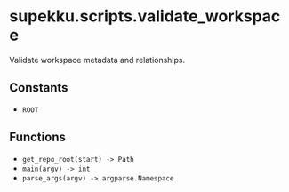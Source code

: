 # supekku.scripts.validate_workspace

Validate workspace metadata and relationships.

## Constants

- `ROOT`

## Functions

- `get_repo_root(start) -> Path`
- `main(argv) -> int`
- `parse_args(argv) -> argparse.Namespace`
